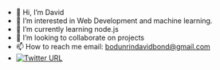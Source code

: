 - 👋 Hi, I’m David
- 👀 I’m interested in Web Development and machine learning.
- 🌱 I’m currently learning node.js
- 💞️ I’m looking to collaborate on projects
- 📫 How to reach me email: bodunrindavidbond@gmail.com 
- [![Twitter URL](https://img.shields.io/twitter/url/https/twitter.com/bodunrindavid.svg?style=social&label=Follow%20%40bodunrindavid)](https://twitter.com/bodunrindavid)

<!---
davieoba/davieoba is a ✨ special ✨ repository because its `README.md` (this file) appears on your GitHub profile.
You can click the Preview link to take a look at your changes.
--->
